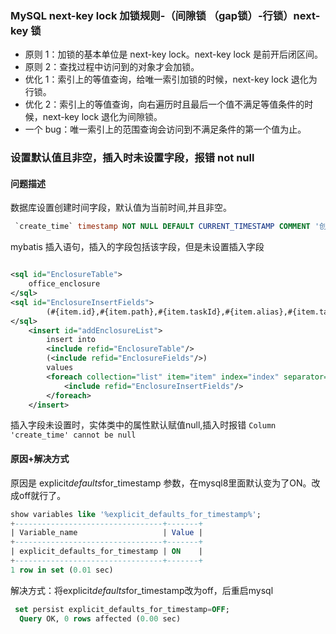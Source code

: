 ### MySQL next-key lock 加锁规则-（间隙锁 （gap锁）-行锁）next-key 锁

- 原则 1：加锁的基本单位是 next-key lock。next-key lock 是前开后闭区间。
- 原则 2：查找过程中访问到的对象才会加锁。
- 优化 1：索引上的等值查询，给唯一索引加锁的时候，next-key lock 退化为行锁。
- 优化 2：索引上的等值查询，向右遍历时且最后一个值不满足等值条件的时候，next-key lock 退化为间隙锁。
- 一个 bug：唯一索引上的范围查询会访问到不满足条件的第一个值为止。

### 设置默认值且非空，插入时未设置字段，报错 not null

#### 问题描述

数据库设置创建时间字段，默认值为当前时间,并且非空。

```sql
 `create_time` timestamp NOT NULL DEFAULT CURRENT_TIMESTAMP COMMENT '创建时间'
```

mybatis 插入语句，插入的字段包括该字段，但是未设置插入字段

```xml

<sql id="EnclosureTable">
    office_enclosure
</sql>
<sql id="EnclosureInsertFields">
        (#{item.id},#{item.path},#{item.taskId},#{item.alias},#{item.taskDescription},#{item.size},#{item.creatorName},#{item.md5},#{item.documentType},#{item.createTime,jdbcType=TIMESTAMP},#{item.updateTime,jdbcType=TIMESTAMP})
</sql>
    <insert id="addEnclosureList">
        insert into
        <include refid="EnclosureTable"/>
        (<include refid="EnclosureFields"/>)
        values
        <foreach collection="list" item="item" index="index" separator=",">
            <include refid="EnclosureInsertFields"/>
        </foreach>
    </insert>
```

插入字段未设置时，实体类中的属性默认赋值null,插入时报错  `Column 'create_time' cannot be null`

#### 原因+解决方式

原因是 explicit*defaults*for_timestamp 参数，在mysql8里面默认变为了ON。改成off就行了。

```sql
show variables like '%explicit_defaults_for_timestamp%';
+---------------------------------+-------+
| Variable_name                   | Value |
+---------------------------------+-------+
| explicit_defaults_for_timestamp | ON    |
+---------------------------------+-------+
1 row in set (0.01 sec)
```

解决方式：将explicit*defaults*for_timestamp改为off，后重启mysql

```sql
 set persist explicit_defaults_for_timestamp=OFF;
  Query OK, 0 rows affected (0.00 sec)
```

